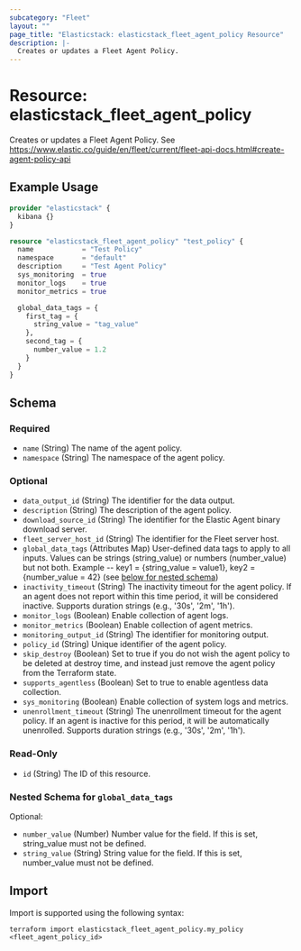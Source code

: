 ```yaml
---
subcategory: "Fleet"
layout: ""
page_title: "Elasticstack: elasticstack_fleet_agent_policy Resource"
description: |-
  Creates or updates a Fleet Agent Policy.
---
```


# Resource: elasticstack_fleet_agent_policy

Creates or updates a Fleet Agent Policy. See https://www.elastic.co/guide/en/fleet/current/fleet-api-docs.html#create-agent-policy-api

## Example Usage

```terraform
provider "elasticstack" {
  kibana {}
}

resource "elasticstack_fleet_agent_policy" "test_policy" {
  name            = "Test Policy"
  namespace       = "default"
  description     = "Test Agent Policy"
  sys_monitoring  = true
  monitor_logs    = true
  monitor_metrics = true

  global_data_tags = {
    first_tag = {
      string_value = "tag_value"
    },
    second_tag = {
      number_value = 1.2
    }
  }
}
```

<!-- schema generated by tfplugindocs -->
## Schema

### Required

- `name` (String) The name of the agent policy.
- `namespace` (String) The namespace of the agent policy.

### Optional

- `data_output_id` (String) The identifier for the data output.
- `description` (String) The description of the agent policy.
- `download_source_id` (String) The identifier for the Elastic Agent binary download server.
- `fleet_server_host_id` (String) The identifier for the Fleet server host.
- `global_data_tags` (Attributes Map) User-defined data tags to apply to all inputs. Values can be strings (string_value) or numbers (number_value) but not both. Example -- key1 = {string_value = value1}, key2 = {number_value = 42} (see [below for nested schema](#nestedatt--global_data_tags))
- `inactivity_timeout` (String) The inactivity timeout for the agent policy. If an agent does not report within this time period, it will be considered inactive. Supports duration strings (e.g., '30s', '2m', '1h').
- `monitor_logs` (Boolean) Enable collection of agent logs.
- `monitor_metrics` (Boolean) Enable collection of agent metrics.
- `monitoring_output_id` (String) The identifier for monitoring output.
- `policy_id` (String) Unique identifier of the agent policy.
- `skip_destroy` (Boolean) Set to true if you do not wish the agent policy to be deleted at destroy time, and instead just remove the agent policy from the Terraform state.
- `supports_agentless` (Boolean) Set to true to enable agentless data collection.
- `sys_monitoring` (Boolean) Enable collection of system logs and metrics.
- `unenrollment_timeout` (String) The unenrollment timeout for the agent policy. If an agent is inactive for this period, it will be automatically unenrolled. Supports duration strings (e.g., '30s', '2m', '1h').

### Read-Only

- `id` (String) The ID of this resource.

<a id="nestedatt--global_data_tags"></a>
### Nested Schema for `global_data_tags`

Optional:

- `number_value` (Number) Number value for the field. If this is set, string_value must not be defined.
- `string_value` (String) String value for the field. If this is set, number_value must not be defined.

## Import

Import is supported using the following syntax:

```shell
terraform import elasticstack_fleet_agent_policy.my_policy <fleet_agent_policy_id>
```
